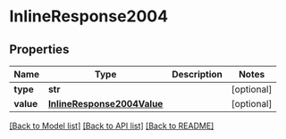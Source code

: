 # InlineResponse2004

## Properties
Name | Type | Description | Notes
------------ | ------------- | ------------- | -------------
**type** | **str** |  | [optional] 
**value** | [**InlineResponse2004Value**](InlineResponse2004Value.md) |  | [optional] 

[[Back to Model list]](../README.md#documentation-for-models) [[Back to API list]](../README.md#documentation-for-api-endpoints) [[Back to README]](../README.md)


